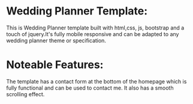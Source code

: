 # Wedding Planner Template:

This is Wedding Planner template built with html,css, js, bootstrap and a touch of jquery.It's fully mobile responsive and can be adapted to any wedding planner theme or specification.

# Noteable Features:

The template has a contact form at the bottom of the homepage which is fully functional and can be used to contact me. It also has a smooth scrolling effect.
